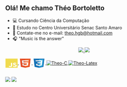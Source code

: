 ## Olá! Me chamo Théo Bortoletto

  - 💻 Cursando Ciência da Computação
  - 🏫 Estudo no Centro Universitário Senac Santo Amaro
  - 📖 Contate-me no e-mail: theo.hgb@hotmail.com
  - 🎧 "Music is the answer"

<div align="center">
  <a href="https://github.com/TheoBortoletto">
  <img height="180em" src="https://github-readme-stats.vercel.app/api?username=TheoBortoletto&show_icons=false&theme=algolia&include_all_commits=true&count_private=true"/>
  <img height="180em" src="https://github-readme-stats.vercel.app/api/top-langs/?username=TheoBortoletto&layout=compact&langs_count=5&theme=algolia"/>
</div>
  
  </div>
<div style="display: inline_block"><br>
  <img align="center" alt="Theo-Js" height="30" width="40" src="https://raw.githubusercontent.com/devicons/devicon/master/icons/javascript/javascript-plain.svg">
  <img align="center" alt="Theo-HTML" height="30" width="40" src="https://raw.githubusercontent.com/devicons/devicon/master/icons/html5/html5-original.svg">
  <img align="center" alt="Theo-CSS" height="30" width="40" src="https://raw.githubusercontent.com/devicons/devicon/master/icons/css3/css3-original.svg">
  <img align="center" alt="Theo-C" height="30" width="40"src="https://cdn.jsdelivr.net/gh/devicons/devicon/icons/c/c-plain.svg" />
  <img align="center" alt="Theo-Latex" height="30" width="40"src="https://cdn.jsdelivr.net/gh/devicons/devicon/icons/latex/latex-original.svg" />     
</div>

##

<div>
  <a href="https://instagram.com/ghetti.wav" target="_blank"><img src="https://img.shields.io/badge/-Instagram-%23E4405F?style=for-the-badge&logo=instagram&logoColor=white" target="_blank"></a>
  <a href = "mailto:theo.bortoletto@gmail.com"><img src="https://img.shields.io/badge/-Gmail-%23333?style=for-the-badge&logo=gmail&logoColor=white" target="_blank"></a> 
</div>
